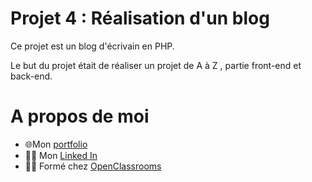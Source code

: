 # Projet 4 : Réalisation d'un blog

Ce projet est un blog d'écrivain en PHP.

Le but du projet était de réaliser un projet de A à Z , partie front-end et back-end.

# A propos de moi
- :globe_with_meridians:Mon [portfolio](http://nathanhtml.fr/)
- :man_office_worker: Mon [Linked In](https://fr.linkedin.com/in/nathanaltomare)
- :man_student: Formé chez [OpenClassrooms](https://openclassrooms.com/fr/)
